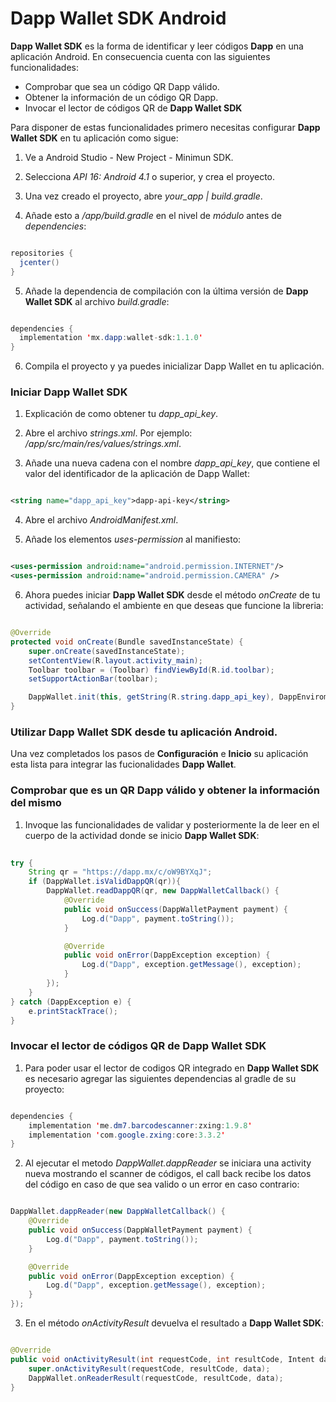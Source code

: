 # Dapp Wallet SDK Android #

**Dapp Wallet SDK** es la forma de identificar y leer códigos **Dapp** en una aplicación Android. En consecuencia cuenta con las siguientes funcionalidades:

* Comprobar que sea un código QR Dapp válido.
* Obtener la información de un código QR Dapp.
* Invocar el lector de códigos QR de **Dapp Wallet SDK**

Para disponer de estas funcionalidades primero necesitas configurar **Dapp Wallet SDK** en tu aplicación como sigue:

1. Ve a Android Studio - New Project - Minimun SDK.

2. Selecciona *API 16: Android 4.1* o superior, y crea el proyecto.

3. Una vez creado el proyecto, abre *your_app | build.gradle*.

4. Añade esto a */app/build.gradle* en el nivel de *módulo* antes de *dependencies*:

```java

repositories {
  jcenter()
}

```

5. Añade la dependencia de compilación con la última versión de **Dapp Wallet SDK** al archivo *build.gradle*:

```java

dependencies {
  implementation 'mx.dapp:wallet-sdk:1.1.0'
}

```

6. Compila el proyecto y ya puedes inicializar Dapp Wallet en tu aplicación.

### Iniciar **Dapp Wallet SDK**

1. Explicación de como obtener tu *dapp_api_key*.

2. Abre el archivo *strings.xml*. Por ejemplo: */app/src/main/res/values/strings.xml*.

3. Añade una nueva cadena con el nombre *dapp_api_key*, que contiene el valor del identificador de la aplicación de Dapp Wallet:

```xml

<string name="dapp_api_key">dapp-api-key</string>

```

4. Abre el archivo *AndroidManifest.xml*.

5. Añade los elementos *uses-permission* al manifiesto:

```xml

<uses-permission android:name="android.permission.INTERNET"/>
<uses-permission android:name="android.permission.CAMERA" />

```

6. Ahora puedes iniciar **Dapp Wallet SDK** desde el método *onCreate* de tu actividad, señalando el ambiente en que deseas que funcione la libreria:

```java

@Override
protected void onCreate(Bundle savedInstanceState) {
    super.onCreate(savedInstanceState);
    setContentView(R.layout.activity_main);
    Toolbar toolbar = (Toolbar) findViewById(R.id.toolbar);
    setSupportActionBar(toolbar);

    DappWallet.init(this, getString(R.string.dapp_api_key), DappEnviroment.SANDBOX);
}

```

### Utilizar **Dapp Wallet SDK** desde tu aplicación Android.

Una vez completados los pasos de **Configuración** e **Inicio** su aplicación esta lista para integrar las fucionalidades **Dapp Wallet**.

### Comprobar que es un QR Dapp válido y obtener la información del mismo

1. Invoque las funcionalidades de validar y posteriormente la de leer en el cuerpo de la actividad donde se inicio **Dapp Wallet SDK**:

```java
                 
try {
    String qr = "https://dapp.mx/c/oW9BYXqJ";
    if (DappWallet.isValidDappQR(qr)){
        DappWallet.readDappQR(qr, new DappWalletCallback() {
            @Override
            public void onSuccess(DappWalletPayment payment) {
                Log.d("Dapp", payment.toString());
            }

            @Override
            public void onError(DappException exception) {
                Log.d("Dapp", exception.getMessage(), exception);
            }
        });
    }
} catch (DappException e) {
    e.printStackTrace();
}

```

### Invocar el lector de códigos QR de **Dapp Wallet SDK**

1. Para poder usar el lector de codigos QR integrado en **Dapp Wallet SDK** es necesario agregar las siguientes dependencias al gradle de su proyecto:

```java

dependencies {
    implementation 'me.dm7.barcodescanner:zxing:1.9.8'
    implementation 'com.google.zxing:core:3.3.2'
}

```

2. Al ejecutar el metodo *DappWallet.dappReader* se iniciara una activity nueva mostrando el scanner de códigos, el call back recibe los datos del código en caso de que sea valido o un error en caso contrario:

```java

DappWallet.dappReader(new DappWalletCallback() {
    @Override
    public void onSuccess(DappWalletPayment payment) {
        Log.d("Dapp", payment.toString());
    }

    @Override
    public void onError(DappException exception) {
        Log.d("Dapp", exception.getMessage(), exception);
    }
});

```

3. En el método *onActivityResult* devuelva el resultado a **Dapp Wallet SDK**:

```java

@Override
public void onActivityResult(int requestCode, int resultCode, Intent data) {
    super.onActivityResult(requestCode, resultCode, data);
    DappWallet.onReaderResult(requestCode, resultCode, data);
}

```
